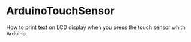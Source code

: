 # ArduinoTouchSensor
How to print text on LCD display when you press the touch sensor whith Arduino
